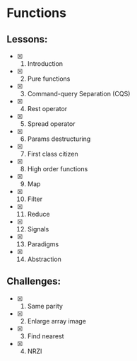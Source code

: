 # Functions
## Lessons:
  - [x] 1. Introduction
  - [x] 2. Pure functions
  - [x] 3. Command-query Separation (CQS)
  - [x] 4. Rest operator
  - [x] 5. Spread operator
  - [x] 6. Params destructuring
  - [x] 7. First class citizen
  - [x] 8. High order functions
  - [x] 9. Map
  - [x] 10. Filter
  - [x] 11. Reduce
  - [x] 12. Signals
  - [x] 13. Paradigms
  - [x] 14. Abstraction
  
## Challenges:
  - [x] 1. Same parity
  - [x] 2. Enlarge array image
  - [x] 3. Find nearest
  - [x] 4. NRZI
